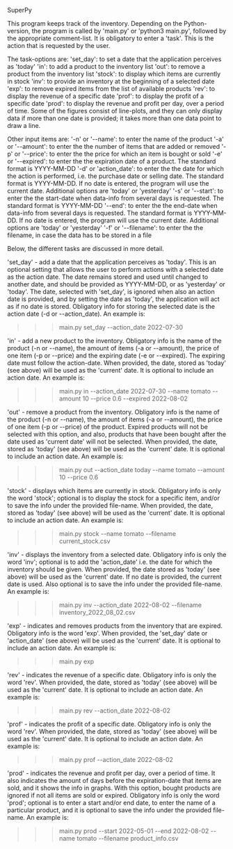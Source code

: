 SuperPy

This program keeps track of the inventory. Depending on the Python-version, the program is called by 'main.py' or 'python3 main.py', followed by the appropriate comment-list. It is obligatory to enter a 'task'. This is the action that is requested by the user.

The task-options are:
'set_day': to set a date that the application perceives as 'today'
'in': to add a product to the inventory list
'out': to remove a product from the inventory list
'stock': to display which items are currently in stock
'inv': to provide an inventory at the beginning of a selected date
'exp': to remove expired items from the list of available products
'rev': to display the revenue of a specific date
'prof': to display the profit of a specific date
'prod': to display the revenue and profit per day, over a period of time. Some of the figures consist of line-plots, and they can only display data if more than one date is provided; it takes more than one data point to draw a line.

Other input items are:
'-n' or '--name': to enter the name of the product
'-a' or '--amount': to enter the the number of items that are added or removed
'-p' or '--price': to enter the the price for which an item is bought or sold
'-e' or '--expired': to enter the the expiration date of a product. The standard format is YYYY-MM-DD
'-d' or 'action_date': to enter the the date for which the action is performed, i.e. the purchase date or selling date. The standard format is YYYY-MM-DD. If no date is entered, the program will use the current date. Additional options are 'today' or 'yesterday'
'-s' or '--start': to enter the the start-date when data-info from several days is requested. The standard format is YYYY-MM-DD
'--end': to enter the the end-date when data-info from several days is requested. The standard format is YYYY-MM-DD. If no date is entered, the program will use the current date. Additional options are 'today' or 'yesterday'
'-f' or '--filename': to enter the the filename, in case the data has to be stored in a file

Below, the different tasks are discussed in more detail.

'set_day' - add a date that the application perceives as 'today'.
This is an optional setting that allows the user to perform actions with a selected date as the action date. The date remains stored and used until changed to another date, and should be provided as YYYY-MM-DD, or as 'yesterday' or 'today'. The date, selected with 'set_day', is ignored when also an action date is provided, and by setting the date as 'today', the application will act as if no date is stored. Obligatory info for storing the selected date is the action date (-d or --action_date). An example is:

> > > main.py set_day --action_date 2022-07-30

'in' - add a new product to the inventory.
Obligatory info is the name of the product (-n or --name), the amount of items (-a or --amount), the price of one item (-p or --price) and the expiring date (-e or --expired). The expiring date must follow the action-date. When provided, the date, stored as 'today' (see above) will be used as the 'current' date. It is optional to include an action date. An example is:

> > > main.py in --action_date 2022-07-30 --name tomato --amount 10 --price 0.6 --expired 2022-08-02

'out' - remove a product from the inventory.
Obligatory info is the name of the product (-n or --name), the amount of items (-a or --amount), the price of one item (-p or --price) of the product. Expired products will not be selected with this option, and also, products that have been bought after the date used as 'current date' will not be selected. When provided, the date, stored as 'today' (see above) will be used as the 'current' date. It is optional to include an action date. An example is:

> > > main.py out --action_date today --name tomato --amount 10 --price 0.6

'stock' - displays which items are currently in stock.
Obligatory info is only the word 'stock'; optional is to display the stock for a specific item, and/or to save the info under the provided file-name. When provided, the date, stored as 'today' (see above) will be used as the 'current' date. It is optional to include an action date. An example is:

> > > main.py stock --name tomato --filename current_stock.csv

'inv' - displays the inventory from a selected date.
Obligatory info is only the word 'inv'; optional is to add the 'action_date' i.e. the date for which the inventory should be given. When provided, the date stored as 'today' (see above) will be used as the 'current' date. If no date is provided, the current date is used. Also optional is to save the info under the provided file-name. An example is:

> > > main.py inv --action_date 2022-08-02 --filename inventory_2022_08_02.csv

'exp' - indicates and removes products from the inventory that are expired.
Obligatory info is the word 'exp'. When provided, the 'set_day' date or 'action_date' (see above) will be used as the 'current' date. It is optional to include an action date. An example is:

> > > main.py exp

'rev' - indicates the revenue of a specific date.
Obligatory info is only the word 'rev'. When provided, the date, stored as 'today' (see above) will be used as the 'current' date. It is optional to include an action date. An example is:

> > > main.py rev --action_date 2022-08-02

'prof' - indicates the profit of a specific date.
Obligatory info is only the word 'rev'. When provided, the date, stored as 'today' (see above) will be used as the 'current' date. It is optional to include an action date. An example is:

> > > main.py prof --action_date 2022-08-02

'prod' - indicates the revenue and profit per day, over a period of time. It also indicates the amount of days before the expiration-date that items are sold, and it shows the info in graphs. With this option, bought products are ignored if not all items are sold or expired.
Obligatory info is only the word 'prod'; optional is to enter a start and/or end date, to enter the name of a particular product, and it is optional to save the info under the provided file-name. An example is:

> > > main.py prod --start 2022-05-01 --end 2022-08-02 --name tomato --filename product_info.csv
